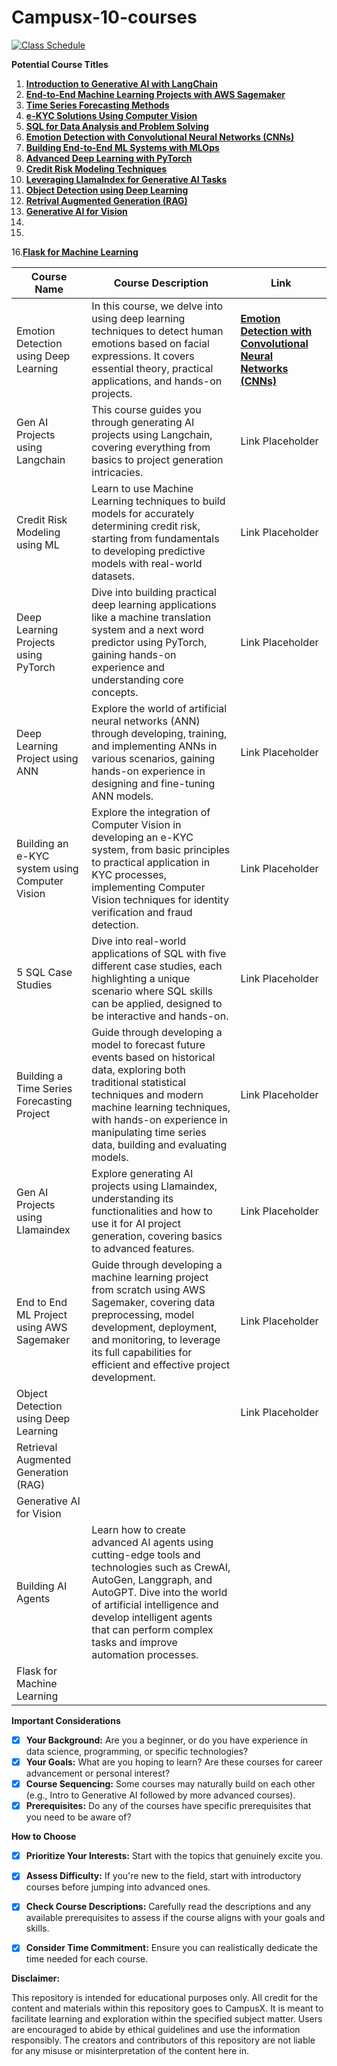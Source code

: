 # Campusx-10-courses

[![Class Schedule ](https://img.shields.io/badge/Class%20Schedule-4285F4?logo=googledocs&logoColor=fff&style=for-the-badge)](https://docs.google.com/spreadsheets/d/1axiqFB2wR6n2vWHiHH5u8vVHBiWysEwkk70YW6gI2tA/edit)

**Potential Course Titles**

1. **<a href="Gen AI Projects using Langchain/README.md">Introduction to Generative AI with LangChain</a>**
2. **<a href="Flight Price Prediction using AWS Sagemaker/README.md">End-to-End Machine Learning Projects with AWS Sagemaker</a>**
3. **<a href="#">Time Series Forecasting Methods</a>** 
4. **<a href="E-KYC using Computer Vision/README.md">e-KYC Solutions Using Computer Vision</a>**
5. **<a href="5 SQL Case Studies">SQL for Data Analysis and Problem Solving</a>**
6. **<a href="Emotion Detection using Deep Learning/README.md">Emotion Detection with Convolutional Neural Networks (CNNs)</a>**
7. **<a href="End-to-End ML Project using MLOps/README.md">Building End-to-End ML Systems with MLOps</a>**
8. **<a href="#">Advanced Deep Learning with PyTorch</a>**
9. **<a href="Credit Risk Modeling using Machine Learning/README.md">Credit Risk Modeling Techniques</a>**
10. **<a href="Generative AI Projects using Llamaindex/README.md">Leveraging LlamaIndex for Generative AI Tasks</a>**
11. **<a href="Object Detection using Deep Learning/README.md">Object Detection using Deep Learning</a>**
12. **<a href="Retrieval Augmented Generation (RAG)/README.md">Retrival Augmented Generation (RAG)</a>**
13.  **<a href="/Generative AI for Vision/README.md">Generative AI for Vision</a></li>**
14. 
15. 
16.**<a href="https://github.com/campusx-official/flask-course">Flask for Machine Learning</a></li>**
   

| Course Name                                  | Course Description                                                                                                                                                                                                                                                                                                                                                     | Link            |
|----------------------------------------------|-------------------------------------------------------------------------------------------------------------------------------------------------------------------------------------------------------------------------------------------------------------------------------------------------------------------------------------------------------------------------|-----------------|
| Emotion Detection using Deep Learning        | In this course, we delve into using deep learning techniques to detect human emotions based on facial expressions. It covers essential theory, practical applications, and hands-on projects.                                                                                                                                                                           | **<a href="Emotion Detection using Deep Learning/README.md">Emotion Detection with Convolutional Neural Networks (CNNs)</a>** |
| Gen AI Projects using Langchain              | This course guides you through generating AI projects using Langchain, covering everything from basics to project generation intricacies.                                                                                                                                                                                                                               | Link Placeholder |
| Credit Risk Modeling using ML                | Learn to use Machine Learning techniques to build models for accurately determining credit risk, starting from fundamentals to developing predictive models with real-world datasets.                                                                                                                                                                                   | Link Placeholder |
| Deep Learning Projects using PyTorch         | Dive into building practical deep learning applications like a machine translation system and a next word predictor using PyTorch, gaining hands-on experience and understanding core concepts.                                                                                                                                                                         | Link Placeholder |
| Deep Learning Project using ANN              | Explore the world of artificial neural networks (ANN) through developing, training, and implementing ANNs in various scenarios, gaining hands-on experience in designing and fine-tuning ANN models.                                                                                                                                                                    | Link Placeholder |
| Building an e-KYC system using Computer Vision | Explore the integration of Computer Vision in developing an e-KYC system, from basic principles to practical application in KYC processes, implementing Computer Vision techniques for identity verification and fraud detection.                                                                                                                                        | Link Placeholder |
| 5 SQL Case Studies                           | Dive into real-world applications of SQL with five different case studies, each highlighting a unique scenario where SQL skills can be applied, designed to be interactive and hands-on.                                                                                                                                                                                | Link Placeholder |
| Building a Time Series Forecasting Project   | Guide through developing a model to forecast future events based on historical data, exploring both traditional statistical techniques and modern machine learning techniques, with hands-on experience in manipulating time series data, building and evaluating models.                                                                                                 | Link Placeholder |
| Gen AI Projects using Llamaindex             | Explore generating AI projects using Llamaindex, understanding its functionalities and how to use it for AI project generation, covering basics to advanced features.                                                                                                                                                                                                   | Link Placeholder |
| End to End ML Project using AWS Sagemaker    | Guide through developing a machine learning project from scratch using AWS Sagemaker, covering data preprocessing, model development, deployment, and monitoring, to leverage its full capabilities for efficient and effective project development.                                                                                                                     | Link Placeholder |
| Object Detection using Deep Learning   |                                                                                                                 | Link Placeholder |
|Retrieval Augmented Generation (RAG)| | |
|Generative AI for Vision|||
|Building AI Agents|Learn how to create advanced AI agents using cutting-edge tools and technologies such as CrewAI, AutoGen, Langgraph, and AutoGPT. Dive into the world of artificial intelligence and develop intelligent agents that can perform complex tasks and improve automation processes.| |
|Flask for Machine Learning|||

**Important Considerations** 

- [x] **Your Background:**  Are you a beginner, or do you have experience in data science, programming, or specific technologies? 
- [x] **Your Goals:** What are you hoping to learn? Are these courses for career advancement or personal interest?
- [x] **Course Sequencing:** Some courses may naturally build on each other (e.g., Intro to Generative AI followed by more advanced courses).
- [x] **Prerequisites:** Do any of the courses have specific prerequisites that you need to be aware of?

**How to Choose**

- [x] **Prioritize Your Interests:** Start with the topics that genuinely excite you.
- [x] **Assess Difficulty:** If you're new to the field, start with introductory courses before jumping into advanced ones.
- [x] **Check Course Descriptions:** Carefully read the descriptions and any available prerequisites to assess if the course aligns with your goals and skills.
- [x] **Consider Time Commitment:** Ensure you can realistically dedicate the time needed for each course. 


**Disclaimer:**

This repository is intended for educational purposes only. All credit for the content and materials within this repository goes to CampusX. It is meant to facilitate learning and exploration within the specified subject matter. Users are encouraged to abide by ethical guidelines and use the information responsibly. The creators and contributors of this repository are not liable for any misuse or misinterpretation of the content here in.